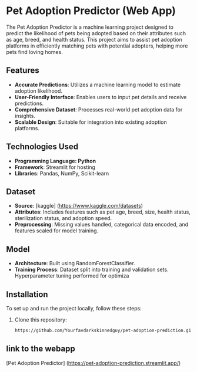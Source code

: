 
# Pet Adoption Predictor (Web App)

The Pet Adoption Predictor is a machine learning project designed to predict the likelihood of pets being adopted based on their attributes such as age, breed, and health status. This project aims to assist pet adoption platforms in efficiently matching pets with potential adopters, helping more pets find loving homes.

## Features

- **Accurate Predictions**: Utilizes a machine learning model to estimate adoption likelihood.
- **User-Friendly Interface**: Enables users to input pet details and receive predictions.
- **Comprehensive Dataset**: Processes real-world pet adoption data for insights.
- **Scalable Design**: Suitable for integration into existing adoption platforms.

## Technologies Used

- ****Programming Language**: Python**
- **Framework**: Streamlit for hosting
- **Libraries**: Pandas, NumPy, Scikit-learn

## **Dataset**

* **Source**: [kaggle] (https://www.kaggle.com/datasets)
* **Attributes**: Includes features such as pet age, breed, size, health status, sterilization status, and adoption speed.
* **Preprocessing**: Missing values handled, categorical data encoded, and features scaled for model training.

## **Model**

* **Architecture**: Built using RandomForestClassifier.
* **Training Process**: Dataset split into training and validation sets. Hyperparameter tuning performed for optimiza

## **Installation**

To set up and run the project locally, follow these steps:

1. Clone this repository:
   ```bash
   https://github.com/Yourfavdarkskinnedguy/pet-adoption-prediction.git
   ```

## link to the webapp

[Pet Adoption Predictor] (https://pet-adoption-prediction.streamlit.app/)
